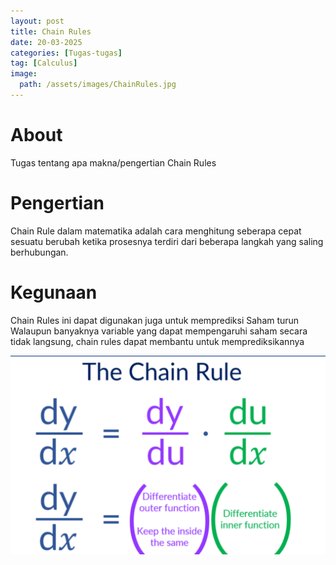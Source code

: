 ```yaml
---
layout: post
title: Chain Rules
date: 20-03-2025
categories: [Tugas-tugas]
tag: [Calculus]
image:
  path: /assets/images/ChainRules.jpg
---
```


# About
Tugas tentang apa makna/pengertian Chain Rules

# Pengertian
Chain Rule dalam matematika adalah cara menghitung seberapa cepat sesuatu berubah ketika prosesnya terdiri dari beberapa langkah yang saling berhubungan.

# Kegunaan
Chain Rules
ini dapat digunakan juga untuk memprediksi Saham turun Walaupun banyaknya variable yang dapat mempengaruhi saham secara tidak langsung, chain rules dapat membantu untuk memprediksikannya


![Desktop View](/assets/images/chain.png)
